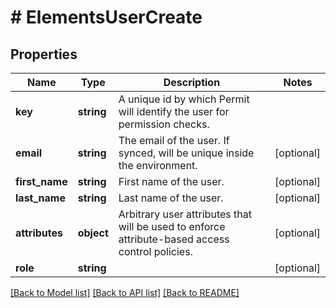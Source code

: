 # # ElementsUserCreate

## Properties

Name | Type | Description | Notes
------------ | ------------- | ------------- | -------------
**key** | **string** | A unique id by which Permit will identify the user for permission checks. |
**email** | **string** | The email of the user. If synced, will be unique inside the environment. | [optional]
**first_name** | **string** | First name of the user. | [optional]
**last_name** | **string** | Last name of the user. | [optional]
**attributes** | **object** | Arbitrary user attributes that will be used to enforce attribute-based access control policies. | [optional]
**role** | **string** |  | [optional]

[[Back to Model list]](../../README.md#models) [[Back to API list]](../../README.md#endpoints) [[Back to README]](../../README.md)

